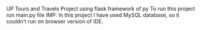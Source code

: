 UP Tours and Travels Project
using flask framework of py
 To run this project run main.py file
IMP: In this project I have used MySQL database, so it couldn't run on browser version of IDE.
